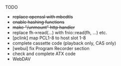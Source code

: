 TODO

- ~~replace openssl with mbedtls~~
- ~~enable hashing functions~~
- ~~make "/unmount" http handler~~
- replace fh->read(...) with fnio::read(fh, ...) etc.
- [pclink] map PCL1-8 to host slot 1-8
- complete cassette code (playback only, CAS only)
- [webui] fix Program Recorder section
- check and complete ATX code
- WebDAV
